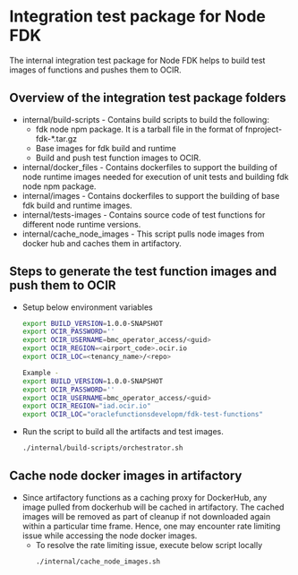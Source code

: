 # Integration test package for Node FDK
The internal integration test package for Node FDK helps to build
test images of functions and pushes them to OCIR.

## Overview of the integration test package folders

-   internal/build-scripts - Contains build scripts to build the following:
    -   fdk node npm package. It is a tarball file in the format of fnproject-fdk-*.tar.gz
    -   Base images for fdk build and runtime
    -   Build and push test function images to OCIR.
-   internal/docker_files - Contains dockerfiles to support the building of node runtime images
    needed for execution of unit tests and building fdk node npm package.
-   internal/images - Contains dockerfiles to support the building of base fdk build and runtime images.    
-   internal/tests-images - Contains source code of test functions for different node runtime versions.
-   internal/cache_node_images - This script pulls node images from docker hub and caches them in artifactory.


## Steps to generate the test function images and push them to OCIR

-   Setup below environment variables
    ```sh
    export BUILD_VERSION=1.0.0-SNAPSHOT
    export OCIR_PASSWORD=''
    export OCIR_USERNAME=bmc_operator_access/<guid>
    export OCIR_REGION=<airport_code>.ocir.io
    export OCIR_LOC=<tenancy_name>/<repo>
    
    Example -
    export BUILD_VERSION=1.0.0-SNAPSHOT
    export OCIR_PASSWORD=''
    export OCIR_USERNAME=bmc_operator_access/<guid>
    export OCIR_REGION="iad.ocir.io"
    export OCIR_LOC="oraclefunctionsdevelopm/fdk-test-functions"
    ```
-   Run the script to build all the artifacts and test images.
    ```sh
    ./internal/build-scripts/orchestrator.sh
    ```

## Cache node docker images in artifactory
-   Since artifactory functions as a caching proxy for DockerHub, any image pulled from dockerhub will be cached in artifactory.
    The cached images will be removed as part of cleanup if not downloaded again within a particular time frame. 
    Hence, one may encounter rate limiting issue while accessing the node docker images. 
    -   To resolve the rate limiting issue, execute below script locally
        ```sh
        ./internal/cache_node_images.sh
        ```
